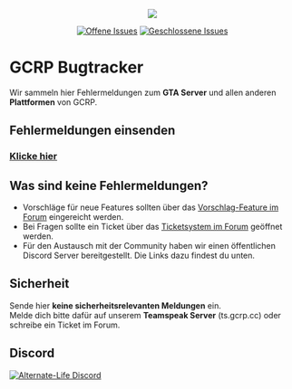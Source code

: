<p align="center"><img src="https://i.imgur.com/yLiIhHb.png"></p>

<p align="center">
<a href="https://github.com/Benni9323/gcrp-bugtracker/issues?q=is%3Aopen+is%3Aissue"><img src="https://img.shields.io/github/issues-raw/AlternateLife/Bugs.svg?label=Offene%20Issues" alt="Offene Issues"></a>
<a href="https://github.com/Benni9323/gcrp-bugtracker/issues?q=is%3Aissue+is%3Aclosed"><img src="https://img.shields.io/github/issues-closed-raw/AlternateLife/Bugs.svg?label=Geschlossene%20Issues" alt="Geschlossene Issues"></a>
</p>

# GCRP Bugtracker

Wir sammeln hier Fehlermeldungen zum **GTA Server** und allen anderen **Plattformen** von GCRP.

## Fehlermeldungen einsenden

### **[Klicke hier](https://github.com/Benni9323/gcrp-bugtracker/issues)**

## Was sind keine Fehlermeldungen?

- Vorschläge für neue Features sollten über das [Vorschlag-Feature im Forum](https://forum.gcrp.cc/suggest/) eingereicht werden.
- Bei Fragen sollte ein Ticket über das [Ticketsystem im Forum](https://forum.gcrp.cc/ticketsystem/) geöffnet werden.
- Für den Austausch mit der Community haben wir einen öffentlichen Discord Server bereitgestellt. Die Links dazu findest du unten.

## Sicherheit

Sende hier **keine sicherheitsrelevanten Meldungen** ein.    
Melde dich bitte dafür auf unserem **Teamspeak Server** (ts.gcrp.cc) oder schreibe ein Ticket im Forum.

## Discord

[![Alternate-Life Discord](https://discordapp.com/api/guilds/675486137942278160/embed.png?style=banner2)](https://discord.gg/gvFDZfY)

